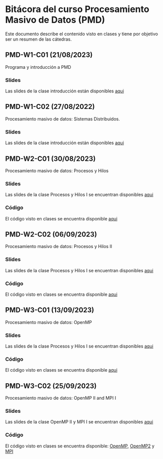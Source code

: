 # Bitácora del curso Procesamiento Masivo de Datos (PMD)

Este documento describe el contenido visto en clases y tiene por objetivo ser un resumen de las cátedras.

## PMD-W1-C01 (21/08/2023)

Programa y introducción a PMD

### Slides

Las slides de la clase introducción están disponibles [aqui](https://github.com/adigenova/uohpmd/blob/main/catedra/PMD-W1-C01/PMD-W1-C01-Int.pdf)

## PMD-W1-C02 (27/08/2022)

Procesamiento masivo de datos: Sistemas Distribuidos.

### Slides

Las slides de la clase introducción están disponibles [aqui](https://github.com/adigenova/uohpmd/blob/main/catedra/PMD-W1-C02/PMD-W1-C02-basic_concepts.pdf)

## PMD-W2-C01 (30/08/2023)

Procesamiento masivo de datos: Procesos y Hilos

### Slides

Las slides de la clase Procesos y Hilos I se encuentran disponibles [aqui](https://github.com/adigenova/uohpmd/blob/main/catedra/PMD-W2-C01/PMD-W2-C01-threadsI.pdf)

### Código

El código visto en clases se encuentra disponible [aqui](https://github.com/adigenova/uohpmd/blob/main/code/Threads_C.ipynb)

## PMD-W2-C02 (06/09/2023)

Procesamiento masivo de datos: Procesos y Hilos II

### Slides

Las slides de la clase Procesos y Hilos I se encuentran disponibles [aqui](https://github.com/adigenova/uohpmd/blob/main/catedra/PMD-W2-C02/PMD-W2-C02-threadsII.pdf)

### Código

El código visto en clases se encuentra disponible [aqui](https://github.com/adigenova/uohpmd/blob/main/code/Pthreads_CV.ipynb)

## PMD-W3-C01 (13/09/2023)

Procesamiento masivo de datos: OpenMP 

### Slides

Las slides de la clase Procesos y Hilos I se encuentran disponibles [aqui](https://github.com/adigenova/uohpmd/blob/main/catedra/PMD-W3-C01/PMD-W3-C01-OpenMP.pdf)

### Código

El código visto en clases se encuentra disponible [aqui](https://github.com/adigenova/uohpmd/blob/main/code/OpenMP.ipynb)

## PMD-W3-C02 (25/09/2023)

Procesamiento masivo de datos: OpenMP II and MPI I

### Slides

Las slides de la clase OpenMP II y  MPI I se encuentran disponibles [aqui](https://github.com/adigenova/uohpmd/blob/main/catedra/PMD-W3-C02/PMD-W4-C02-OpenMP-MPI.pdf)

### Código

El código visto en clases se encuentra disponible: [OpenMP](https://github.com/adigenova/uohpmd/blob/main/code/OpenMP.ipynb), [OpenMP2](https://github.com/adigenova/uohpmd/blob/main/code/OMP2.ipynb) y [MPI](https://github.com/adigenova/uohpmd/blob/main/code/MPI_I.ipynb)




